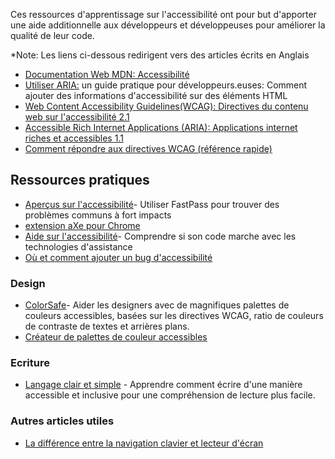 Ces ressources d'apprentissage sur l'accessibilité ont pour but d'apporter une aide additionnelle aux développeurs et développeuses pour améliorer la qualité de leur code.

*Note: Les liens ci-dessous redirigent vers des articles écrits en Anglais

- [Documentation Web MDN: Accessibilité](https://developer.mozilla.org/en-US/docs/Learn/Accessibility)
- [Utiliser ARIA:](https://www.w3.org/TR/using-aria/) un guide pratique pour développeurs.euses: Comment ajouter des informations d'accessibilité sur des éléments HTML
- [Web Content Accessibility Guidelines(WCAG): Directives du contenu web sur l'accessibilité 2.1](https://www.w3.org/TR/WCAG21/)
- [Accessible Rich Internet Applications (ARIA): Applications internet riches et accessibles 1.1](https://www.w3.org/TR/wai-aria-1.1/)
- [Comment répondre aux directives WCAG (référence rapide)](https://www.w3.org/WAI/WCAG21/quickref/)

## Ressources pratiques

- [Aperçus sur l'accessibilité](https://accessibilityinsights.io/)- Utiliser FastPass pour trouver des problèmes communs à fort impacts
- [extension aXe pour Chrome](https://chrome.google.com/webstore/detail/axe/lhdoppojpmngadmnindnejefpokejbdd)
- [Aide sur l'accessibilité](https://a11ysupport.io/)- Comprendre si son code marche avec les technologies d'assistance
- [Où et comment ajouter un bug d'accessibilité](https://www.digitala11y.com/how-where-to-report-accessibility-bugs/)


### Design

- [ColorSafe](http://colorsafe.co/)- Aider les designers avec de magnifiques palettes de couleurs accessibles, basées sur les directives WCAG, ratio de couleurs de contraste de textes et arrières plans.
- [Créateur de palettes de couleur accessibles](https://toolness.github.io/accessible-color-matrix/)


### Ecriture

- [Langage clair et simple](https://plainlanguage.gov/) - Apprendre comment écrire d'une manière accessible et inclusive pour une compréhension de lecture plus facile.


### Autres articles utiles

- [La différence entre la navigation clavier et lecteur d'écran](https://tink.uk/the-difference-between-keyboard-and-screen-reader-navigation/)
